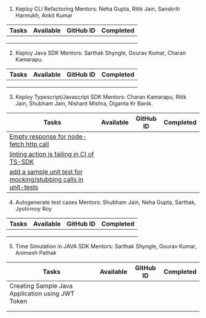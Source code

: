 1. Keploy CLI Refactoring
Mentors: Neha Gupta, Ritik Jain, Sanskriti Harmukh, Ankit Kumar

| Tasks | Available | GitHub ID | Completed |
|-------|-----------|-----------|-----------|
|       |           |           |           |
|       |           |           |           |
|       |           |           |           |

2. Keploy Java SDK
Mentors: Sarthak Shyngle, Gourav Kumar, Charan Kamarapu.

| Tasks | Available | GitHub ID | Completed |
|-------|-----------|-----------|-----------|
|       |           |           |           |
|       |           |           |           |
|       |           |           |           |

3. Keploy Typescript/Javascript SDK
Mentors: Charan Kamarapu, Ritik Jain, Shubham Jain, Nishant Mishra, Diganta Kr Banik.

| Tasks | Available | GitHub ID | Completed |
|-------|-----------|-----------|-----------|
| [Empty response for node-fetch http call](https://github.com/keploy/typescript-sdk/issues/49)      |           |           |           |
| [linting action is failing in CI of TS-SDK](https://github.com/keploy/typescript-sdk/issues/50)       |           |           |           |
| [add a sample unit test for mocking/stubbing calls in unit-tests](https://github.com/keploy/samples-typescript/issues/10)      |           |           |           |

4. Autogenerate test cases
Mentors: Shubham Jain, Neha Gupta, Sarthak, Jyotirmoy Roy

| Tasks | Available | GitHub ID | Completed |
|-------|-----------|-----------|-----------|
|       |           |           |           |
|       |           |           |           |
|       |           |           |           |

5. Time Simulation in JAVA SDK
Mentors: Sarthak Shyngle, Gourav Kumar, Animesh Pathak

| Tasks                                            | Available | GitHub ID | Completed |
|--------------------------------------------------|-----------|-----------|-----------|
| Creating Sample Java Application using JWT Token |           |           |           |
|                                                  |           |           |           |
|                                                  |           |           |           |